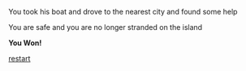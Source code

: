 You took his boat and drove to the nearest city and found some help

You are safe and you are no longer stranded on the island

**You Won!**

[restart](../../startgame.md)